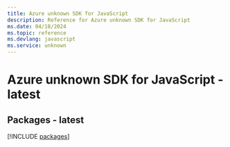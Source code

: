 ```yaml
---
title: Azure unknown SDK for JavaScript
description: Reference for Azure unknown SDK for JavaScript
ms.date: 04/18/2024
ms.topic: reference
ms.devlang: javascript
ms.service: unknown
---
```

# Azure unknown SDK for JavaScript - latest
## Packages - latest
[!INCLUDE [packages](unknown-index.md)]